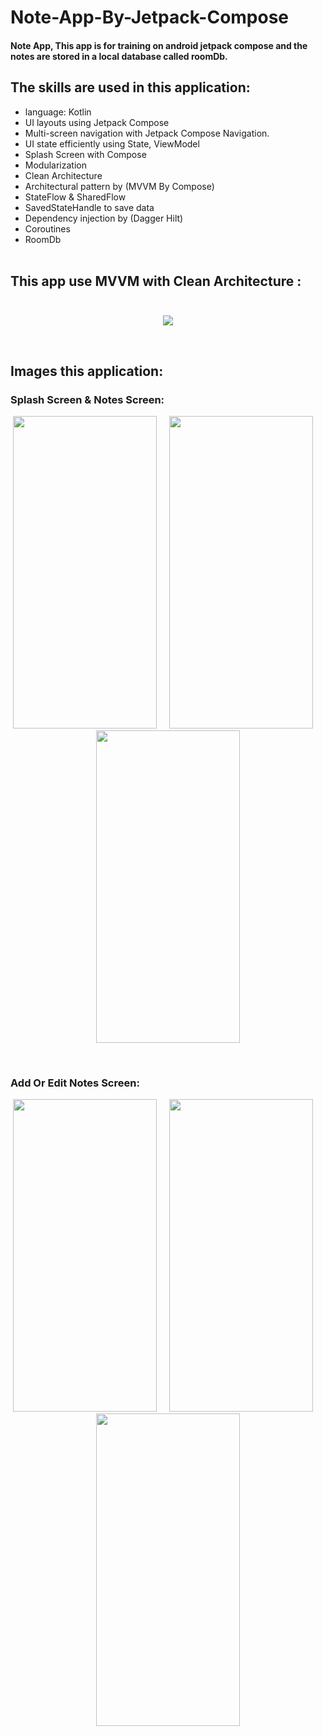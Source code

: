# Note-App-By-Jetpack-Compose

#### Note App, This app is for training on android jetpack compose and the notes are stored in a local database called roomDb.

## The skills are used in this application:
- language: Kotlin </br>
- UI layouts using Jetpack Compose </br>
- Multi-screen navigation with Jetpack Compose Navigation. </br>
- UI state efficiently using State, ViewModel </br>
- Splash Screen with Compose </br>
- Modularization </br>
- Clean Architecture </br>
- Architectural pattern by (MVVM By Compose) </br> 
- StateFlow & SharedFlow </br>
- SavedStateHandle to save data  </br>
- Dependency injection by (Dagger Hilt) </br>
- Coroutines </br>
- RoomDb  </br> </br>



## This app use MVVM with Clean Architecture : </br>  <br>
<p align="center">
<img src="https://github.com/user-attachments/assets/0c982574-9fac-44bd-ac80-cdc07a54d619"/>
</p>  <br> 


## Images this application: <br>


### Splash Screen & Notes Screen: <br>

<p align="center">
<img src="(https://github.com/user-attachments/assets/35bd8afd-20b1-41aa-8464-073f425dd65a" width="230" height="500" />
 <span> &nbsp;  &nbsp; </span>
<img src="https://github.com/user-attachments/assets/65585aad-3cf1-4167-8987-aecdc8c576ab" width="230" height="500" />
 <span> &nbsp;  &nbsp; </span>
<img src="https://github.com/user-attachments/assets/85ce4b36-ccb6-4fc5-af26-6bb0ef00cf1f" width="230" height="500" />
</p>  <br>


### Add Or Edit Notes Screen: <br>

<p align="center">
<img src="https://github.com/user-attachments/assets/bf496cac-932c-4387-98eb-5c64909dd260" width="230" height="500" />
 <span> &nbsp;  &nbsp; </span>
<img src="https://github.com/user-attachments/assets/a94467c3-2947-443b-89d9-d03a10f604a7" width="230" height="500" />
 <span> &nbsp;  &nbsp; </span>
<img src="https://github.com/user-attachments/assets/02be12bb-3208-43fc-bc08-b6a002169631" width="230" height="500" />
</p>  <br>



